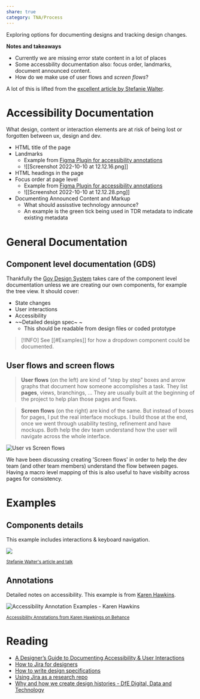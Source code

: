 ```yaml
---
share: true
category: TNA/Process 
---
```



Exploring options for documenting designs and tracking design changes. 

**Notes and takeaways**
- Currently we are missing error state content in a lot of places
- Some accessbility documentation also: focus order, landmarks, document announced content.
- How do we make use of user flows and *screen flows*? 

A lot of this is lifted from the [excellent article by Stefanie Walter](https://stephaniewalter.design/blog/a-designers-guide-to-documenting-accessibility-user-interactions/). 

# Accessibility Documentation
What design, content or interaction elements are at risk of being lost or forgotten between ux, design and dev.

- HTML title of the page
- Landmarks
	- Example from [Figma Plugin for accessibility annotations](https://www.figma.com/community/file/984136149483735147)
	- ![[Screenshot 2022-10-10 at 12.12.16.png]]
- HTML headings in the page
- Focus order at page level
	- Example from [Figma Plugin for accessibility annotations](https://www.figma.com/community/file/984136149483735147)
	- ![[Screenshot 2022-10-10 at 12.12.28.png]]
- Documenting Announced Content and Markup
	- What should assisstive technology announce? 
	- An example is the green tick being used in TDR metadata to indicate existing metadata

# General Documentation
## Component level documentation (GDS)

Thankfully the [Gov Design System](https://design-system.service.gov.uk/) takes care of the component level documentation unless we are creating our own components, for example the tree view. It should cover:
- State changes
- User interactions
- Accessibility
- ~~Detailed design spec~ ~ 
	- This should be readable from design files or coded prototype

> [!INFO]
> See [[#Examples]] for how a dropdown component could be documented.


## User flows and screen flows

> **User flows** (on the left) are kind of “step by step” boxes and arrow graphs that document how someone accomplishes a task. They list **pages**, views, branchings, … They are usually built at the beginning of the project to help plan those pages and flows.

> **Screen flows** (on the right) are kind of the same. But instead of boxes for pages, I put the real interface mockups. I build those at the end, once we went through usability testing, refinement and have mockups. Both help the dev team understand how the user will navigate across the whole interface.

![User vs Screen flows](https://stephaniewalter.design/wp-content/uploads/2022/03/20-userflow-2.jpg)

We have been discussing creating 'Screen flows' in order to help the dev team (and other team members) understand the flow between pages. Having a macro level mapping of this is also useful to have visibilty across pages for consistency.  

# Examples 

## Components details

This example includes interactions & keyboard navigation. 

![](https://stephaniewalter.design/wp-content/uploads/2022/03/08-interactionflow-2.jpg)

<small>[Stefanie Walter's article and talk](https://stephaniewalter.design/blog/a-designers-guide-to-documenting-accessibility-user-interactions/)</small>

## Annotations

Detailed notes on accessibility. This example is from [Karen Hawkins](https://www.behance.net/gallery/78024369/Accessibility-Annotation-Examples%20).

![Accessibility Annotation Examples - Karen Hawkins](https://mir-s3-cdn-cf.behance.net/project_modules/max_1200/5c22d778024369.5c992c3799637.png)

<small>[Accessibility Annotations from Karen Hawkings on Behance](https://www.behance.net/gallery/78024369/Accessibility-Annotation-Examples%20)</small>

# Reading 

- [A Designer’s Guide to Documenting Accessibility & User Interactions](https://stephaniewalter.design/blog/a-designers-guide-to-documenting-accessibility-user-interactions/) 
- [How to Jira for designers](https://medium.com/designing-atlassian/how-to-jira-for-designers-e37c354aa078)
- [How to write design specifications](https://northell.design/blog/how-to-write-the-design-specifications-quick-guide)
- [Using Jira as a research repo](https://uxdesign.cc/using-jira-as-a-research-repository-pros-cons-and-how-to-eb112936c1e8)
- [Why and how we create design histories - DfE Digital, Data and Technology](https://dfedigital.blog.gov.uk/2020/09/01/design-history/)